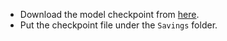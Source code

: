 * Download the model checkpoint from [here](https://drive.google.com/file/d/12Gc6mC6Qh0R_N_U60mx2jDQqRfuwQzZh/view?usp=sharing).
* Put the checkpoint file under the `Savings` folder.

